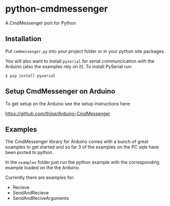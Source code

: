 # python-cmdmessenger
A CmdMessenger port for Python

## Installation ##
Put `cmdmessenger.py` into your project folder or in your python site packages.

You will also want to install `pyserial` for serial communcication with the Arduino (also the examples rely on it). To install PySerial run:

`$ pip install pyserial`

## Setup CmdMessenger on Arduino ###
To get setup on the Arduino see the setup instructions here:

https://github.com/thijse/Arduino-CmdMessenger

## Examples ##
The CmdMessenger library for Arduino comes with a bunch of great examples to get started and so far 3 of the examples on the PC side have been ported to python.

In the `examples` folder just run the python example with the corresponding example loaded on the the Arduino.

Currently there are examples for:

- Recieve
- SendAndRecieve
- SendAndReciveArguments
